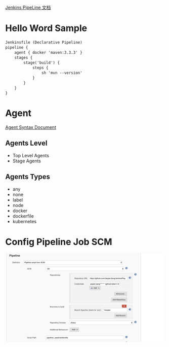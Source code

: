 [Jenkins PipeLine 文档](https://jenkins.io/doc/book/pipeline/)
# Hello Word Sample
```
Jenkinsfile (Declarative Pipeline)
pipeline {
    agent { docker 'maven:3.3.3' }
    stages {
        stage('build') {
            steps {
                sh 'mvn --version'
            }
        }
    }
}
```

# Agent
[Agent Syntax Document](https://jenkins.io/doc/book/pipeline/syntax/#agent)  

## Agents Level
* Top Level Agents
* Stage Agents

## Agents Types
* any
* none
* label
* node
* docker
* dockerfile
* kubernetes

# Config Pipeline Job SCM
![Job Config](imgs/SeedSettings.png)
